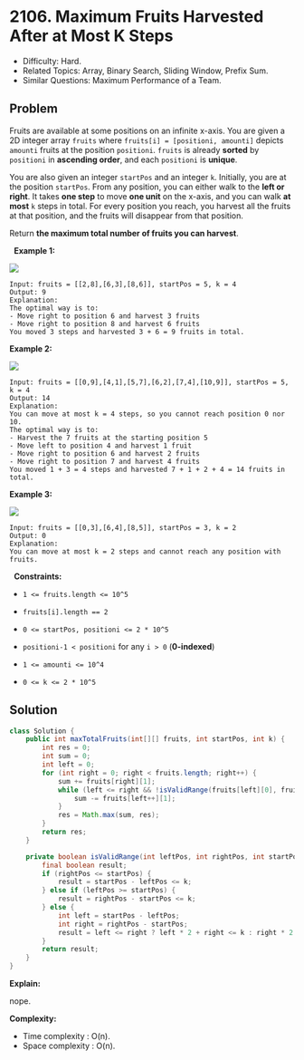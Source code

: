 # 2106. Maximum Fruits Harvested After at Most K Steps

- Difficulty: Hard.
- Related Topics: Array, Binary Search, Sliding Window, Prefix Sum.
- Similar Questions: Maximum Performance of a Team.

## Problem

Fruits are available at some positions on an infinite x-axis. You are given a 2D integer array ```fruits``` where ```fruits[i] = [positioni, amounti]``` depicts ```amounti``` fruits at the position ```positioni```. ```fruits``` is already **sorted** by ```positioni``` in **ascending order**, and each ```positioni``` is **unique**.

You are also given an integer ```startPos``` and an integer ```k```. Initially, you are at the position ```startPos```. From any position, you can either walk to the **left or right**. It takes **one step** to move **one unit** on the x-axis, and you can walk **at most** ```k``` steps in total. For every position you reach, you harvest all the fruits at that position, and the fruits will disappear from that position.

Return **the **maximum total number** of fruits you can harvest**.

 
**Example 1:**

![](https://assets.leetcode.com/uploads/2021/11/21/1.png)

```
Input: fruits = [[2,8],[6,3],[8,6]], startPos = 5, k = 4
Output: 9
Explanation: 
The optimal way is to:
- Move right to position 6 and harvest 3 fruits
- Move right to position 8 and harvest 6 fruits
You moved 3 steps and harvested 3 + 6 = 9 fruits in total.
```

**Example 2:**

![](https://assets.leetcode.com/uploads/2021/11/21/2.png)

```
Input: fruits = [[0,9],[4,1],[5,7],[6,2],[7,4],[10,9]], startPos = 5, k = 4
Output: 14
Explanation: 
You can move at most k = 4 steps, so you cannot reach position 0 nor 10.
The optimal way is to:
- Harvest the 7 fruits at the starting position 5
- Move left to position 4 and harvest 1 fruit
- Move right to position 6 and harvest 2 fruits
- Move right to position 7 and harvest 4 fruits
You moved 1 + 3 = 4 steps and harvested 7 + 1 + 2 + 4 = 14 fruits in total.
```

**Example 3:**

![](https://assets.leetcode.com/uploads/2021/11/21/3.png)

```
Input: fruits = [[0,3],[6,4],[8,5]], startPos = 3, k = 2
Output: 0
Explanation:
You can move at most k = 2 steps and cannot reach any position with fruits.
```

 
**Constraints:**


	
- ```1 <= fruits.length <= 10^5```
	
- ```fruits[i].length == 2```
	
- ```0 <= startPos, positioni <= 2 * 10^5```
	
- ```positioni-1 < positioni``` for any ```i > 0``` (**0-indexed**)
	
- ```1 <= amounti <= 10^4```
	
- ```0 <= k <= 2 * 10^5```



## Solution

```java
class Solution {
    public int maxTotalFruits(int[][] fruits, int startPos, int k) {
        int res = 0;
        int sum = 0;
        int left = 0;
        for (int right = 0; right < fruits.length; right++) {
            sum += fruits[right][1];
            while (left <= right && !isValidRange(fruits[left][0], fruits[right][0], startPos, k)) {
                sum -= fruits[left++][1];
            }
            res = Math.max(sum, res);
        }
        return res;
    }

    private boolean isValidRange(int leftPos, int rightPos, int startPos, int k) {
        final boolean result;
        if (rightPos <= startPos) {
            result = startPos - leftPos <= k;
        } else if (leftPos >= startPos) {
            result = rightPos - startPos <= k;
        } else {
            int left = startPos - leftPos;
            int right = rightPos - startPos;
            result = left <= right ? left * 2 + right <= k : right * 2 + left <= k;
        }
        return result;
    }
}
```

**Explain:**

nope.

**Complexity:**

* Time complexity : O(n).
* Space complexity : O(n).

